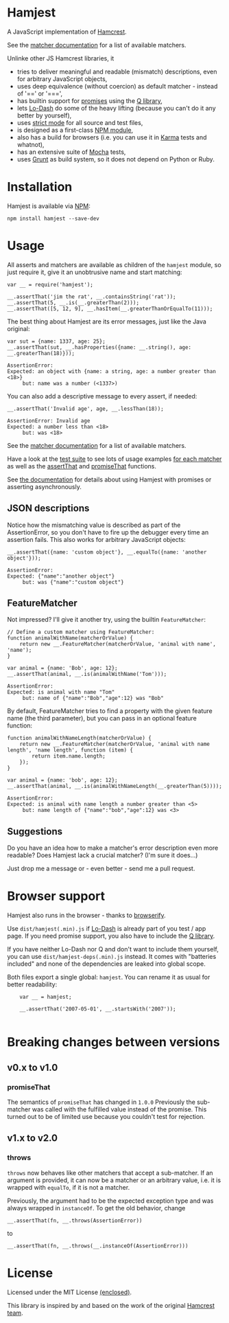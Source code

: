 # Hamjest
A JavaScript implementation of [Hamcrest](http://hamcrest.org).

See the [matcher documentation](wiki/Matcher-documentation) for a list of available matchers.

Unlinke other JS Hamcrest libraries, it

* tries to deliver meaningful and readable (mismatch) descriptions, even for arbitrary JavaScript objects,
* uses deep equivalence (without coercion) as default matcher - instead of '==' or '===',
* has builtin support for [promises](http://promises-aplus.github.io/promises-spec/) using the [Q library](http://documentup.com/kriskowal/q/),
* lets [Lo-Dash](http://lodash.com) do some of the heavy lifting (because you can't do it any better by yourself),
* uses [strict mode](https://developer.mozilla.org/en-US/docs/Web/JavaScript/Reference/Functions_and_function_scope/Strict_mode) for all source and test files,
* is designed as a first-class [NPM module](https://npmjs.org),
* also has a build for browsers (i.e. you can use it in [Karma](http://karma-runner.github.io) tests and whatnot),
* has an extensive suite of [Mocha](http://visionmedia.github.io/mocha/) tests,
* uses [Grunt](http://gruntjs.com) as build system, so it does not depend on Python or Ruby.

# Installation
Hamjest is available via [NPM](https://npmjs.org/package/hamjest):

    npm install hamjest --save-dev
    
# Usage

All asserts and matchers are available as children of the `hamjest` module, so just require it, give it an unobtrusive name and start matching:

	var __ = require('hamjest');
	
	__.assertThat('jim the rat', __.containsString('rat'));
	__.assertThat(5, __.is(__.greaterThan(2)));
	__.assertThat([5, 12, 9], __.hasItem(__.greaterThanOrEqualTo(11)));
    
The best thing about Hamjest are its error messages, just like the Java original:

	var sut = {name: 1337, age: 25};
	__.assertThat(sut, __.hasProperties({name: __.string(), age: __.greaterThan(18)}));

	AssertionError: 
	Expected: an object with {name: a string, age: a number greater than <18>}
	     but: name was a number (<1337>)
	     
You can also add a descriptive message to every assert, if needed:

	__.assertThat('Invalid age', age, __.lessThan(18));

	AssertionError: Invalid age
	Expected: a number less than <18>
	     but: was <18>

See the [matcher documentation](wiki/Matcher-documentation) for a list of available matchers.

Have a look at the [test suite](./test/) to see lots of usage examples [for each matcher](./test/matchers/) as well as the [assertThat](./test/assertThatSpec.js) and [promiseThat](./test/promiseThatSpec.js) functions.

See [the documentation](wiki/Hamjest-and-Promises) for details about using Hamjest with promises or asserting asynchronously.

## JSON descriptions

Notice how the mismatching value is described as part of the AssertionError, so you don't have to fire up the debugger every time an assertion fails. This also works for arbitrary JavaScript objects:

	__.assertThat({name: 'custom object'}, __.equalTo({name: 'another object'}));

    AssertionError: 
	Expected: {"name":"another object"}
	     but: was {"name":"custom object"}	

## FeatureMatcher
Not impressed? I'll give it another try, using the builtin `FeatureMatcher`:

	// Define a custom matcher using FeatureMatcher:
	function animalWithName(matcherOrValue) {
		return new __.FeatureMatcher(matcherOrValue, 'animal with name', 'name');
	}

	var animal = {name: 'Bob', age: 12};
	__.assertThat(animal, __.is(animalWithName('Tom')));

	AssertionError: 
	Expected: is animal with name "Tom"
	     but: name of {"name":"Bob","age":12} was "Bob"
	     
By default, FeatureMatcher tries to find a property with the given feature name (the third parameter), but you can pass in an optional feature function:

	function animalWithNameLength(matcherOrValue) {
		return new __.FeatureMatcher(matcherOrValue, 'animal with name length', 'name length', function (item) {
			return item.name.length;
		});
	}

	var animal = {name: 'bob', age: 12};
	__.assertThat(animal, __.is(animalWithNameLength(__.greaterThan(5))));

	AssertionError: 
	Expected: is animal with name length a number greater than <5>
	     but: name length of {"name":"bob","age":12} was <3>
	     

## Suggestions
Do you have an idea how to make a matcher's error description even more readable? Does Hamjest lack a crucial matcher? (I'm sure it does...)

Just drop me a message or - even better - send me a pull request.

# Browser support
Hamjest also runs in the browser - thanks to [browserify](http://browserify.org/).

Use `dist/hamjest(.min).js` if [Lo-Dash](http://lodash.com) is already part of you test / app page. If you need promise support, you also have to include the [Q library](http://documentup.com/kriskowal/q/).

If you have neither Lo-Dash nor Q and don't want to include them yourself, you can use `dist/hamjest-deps(.min).js` instead. It comes with "batteries included" and none of the dependencies are leaked into global scope.

Both files export a single global: `hamjest`. You can rename it as usual for better readability:

```
	var __ = hamjest;

	__.assertThat('2007-05-01', __.startsWith('2007'));
	
```

# Breaking changes between versions
## v0.x to v1.0
### promiseThat
The semantics of `promiseThat` has changed in `1.0.0` Previously the sub-matcher was called with the fulfilled value instead of the promise. This turned out to be of limited use because you couldn't test for rejection.

## v1.x to v2.0
### throws
`throws` now behaves like other matchers that accept a sub-matcher. If an argument is provided, it can now be a matcher or an arbitrary value, i.e. it is wrapped with `equalTo`, if it is not a matcher.

Previously, the argument had to be the expected exception type and was always wrapped in `instanceOf`. To get the old behavior, change
    
    __.assertThat(fn, __.throws(AssertionError))

to

    __.assertThat(fn, __.throws(__.instanceOf(AssertionError)))

# License

Licensed under the MIT License [(enclosed)](./LICENSE). 

This library is inspired by and based on the work of the original [Hamcrest team](http://hamcrest.org).
